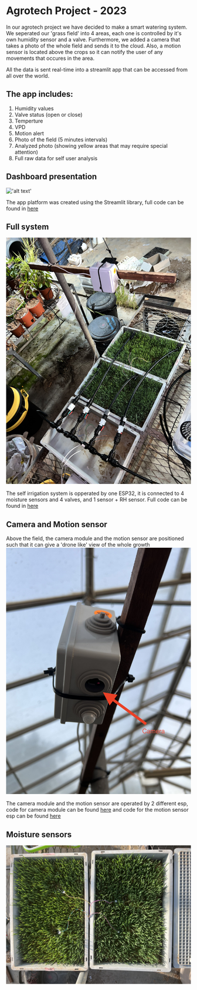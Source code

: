 # Agrotech Project - 2023

In our agrotech project we have decided to make a smart watering system.
We seperated our 'grass field' into 4 areas, each one is controlled by it's own humidity sensor and a valve.
Furthermore, we added a camera that takes a photo of the whole field and sends it to the cloud.
Also, a motion sensor is located above the crops so it can notify the user of any movements that occures in the area.

All the data is sent real-time into a streamlit app that can be accessed from all over the world.
## The app includes: 
1. Humidity values
2. Valve status (open or close)
3. Temperture
4. VPD 
5. Motion alert
6. Photo of the field (5 minutes intervals)
7. Analyzed photo (showing yellow areas that may require special attention)
8. Full raw data for self user analysis

## Dashboard presentation
!['alt text'](/images/for_readme/GUI1.png)

The app platform was created using the Streamlit library, full code can be found in [here](code/streamlit_app.py)

## Full system
!['alt text'](/images/for_readme/IMG_6651.jpg)

The self irrigation system is opperated by one ESP32, it is connected to 4 moisture sensors and 4 valves, and 1 sensor + RH sensor.
Full code can be found in [here](code/irrigation_esp.ino)

## Camera and Motion sensor

Above the field, the camera module and the motion sensor are positioned such that it can give a 'drone like' view of the whole growth
!['alt text'](/images/for_readme/IMG_6638.jpg)

The camera module and the motion sensor are operated by 2 different esp, code for camera module can be found [here](code/ESP32_CAM_Send_Photo_to_Google_Drive.ino) and code for the motion sensor esp can be found [here](code/Motion_Sensor.ino)

## Moisture sensors

!['alt text'](/images/for_readme/IMG_6624.jpg)

